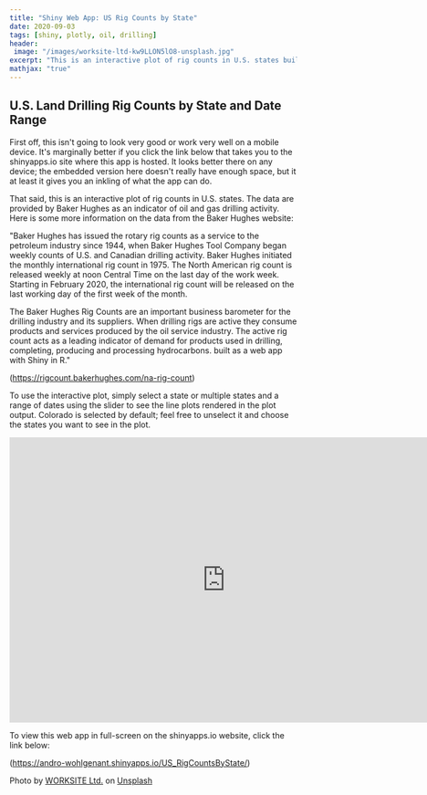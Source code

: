```yaml
---
title: "Shiny Web App: US Rig Counts by State"
date: 2020-09-03
tags: [shiny, plotly, oil, drilling]
header:
 image: "/images/worksite-ltd-kw9LLON5lO8-unsplash.jpg"
excerpt: "This is an interactive plot of rig counts in U.S. states built as a web app with Shiny in R."
mathjax: "true"
---
```


## U.S. Land Drilling Rig Counts by State and Date Range

First off, this isn't going to look very good or work very well on a mobile device.  It's marginally better if you click the link below that takes you to the shinyapps.io site where this app is hosted.  It looks better there on any device; the embedded version here doesn't really have enough space, but it at least it gives you an inkling of what the app can do.

That said, this is an interactive plot of rig counts in U.S. states.  The data are provided by Baker Hughes as an indicator of oil and gas drilling activity.  Here is some more information on the data from the Baker Hughes website:

"Baker Hughes has issued the rotary rig counts as a service to the petroleum industry since 1944, when Baker Hughes Tool Company began weekly counts of U.S. and Canadian drilling activity.  Baker Hughes initiated the monthly international rig count in 1975. The North American rig count is released weekly at noon Central Time on the last day of the work week. Starting in February 2020, the international rig count will be released on the last working day of the first week of the month.

The Baker Hughes Rig Counts are an important business barometer for the drilling industry and its suppliers. When drilling rigs are active they consume products and services produced by the oil service industry. The active rig count acts as a leading indicator of demand for products used in drilling, completing, producing and processing hydrocarbons. built as a web app with Shiny in R."

 (<https://rigcount.bakerhughes.com/na-rig-count>)
 
To use the interactive plot, simply select a state or multiple states and a range of dates using the slider to see the line plots rendered in the plot output. Colorado is selected by default; feel free to unselect it and choose the states you want to see in the plot.
 
<center>

<iframe src="https://andro-wohlgenant.shinyapps.io/US_RigCountsByState/" width="150%" height="500px" frameborder="0" allowfullscreen allow="geolocation"></iframe>


</center>

To view this web app in full-screen on the shinyapps.io website, click the link below:

 (<https://andro-wohlgenant.shinyapps.io/US_RigCountsByState/>)


<span>Photo by <a href="https://unsplash.com/@worksite?utm_source=unsplash&amp;utm_medium=referral&amp;utm_content=creditCopyText">WORKSITE Ltd.</a> on <a href="https://unsplash.com/s/photos/oil-rig?utm_source=unsplash&amp;utm_medium=referral&amp;utm_content=creditCopyText">Unsplash</a></span>
